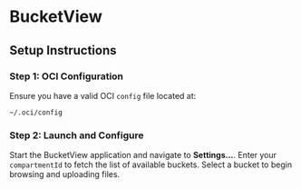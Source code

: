# BucketView

## Setup Instructions

### Step 1: OCI Configuration
Ensure you have a valid OCI `config` file located at:


```
~/.oci/config
```

### Step 2: Launch and Configure
Start the BucketView application and navigate to **Settings...**. Enter your `compartmentId` to fetch the list of available buckets. Select a bucket to begin browsing and uploading files.


